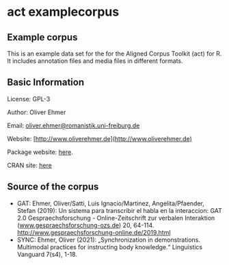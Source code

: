 # act examplecorpus

## Example corpus
This is an example data set for the  for the Aligned Corpus Toolkit (act) for R. It includes annotation files and media files in different formats.

## Basic Information
License: GPL-3

Author: Oliver Ehmer

Email: oliver.ehmer@romanistik.uni-freiburg.de

Website: [http://www.oliverehmer.de](http://www.oliverehmer.de)

Package website: [here](http://www.romanistik.uni-freiburg.de/ehmer/digitalhumanities.html/).

CRAN site: [here](https://cran.r-project.org/web/packages/act/index.html)

## Source of the corpus
- GAT: Ehmer, Oliver/Satti, Luis Ignacio/Martinez, Angelita/Pfaender, Stefan (2019): Un sistema para transcribir el habla en la interaccion: GAT 2.0 Gespraechsforschung - Online-Zeitschrift zur verbalen Interaktion (www.gespraechsforschung-ozs.de) 20, 64-114. http://www.gespraechsforschung-online.de/2019.html
- SYNC:	Ehmer, Oliver (2021): „Synchronization in demonstrations. Multimodal practices for instructing body knowledge.“ Linguistics Vanguard 7(s4), 1-18.
